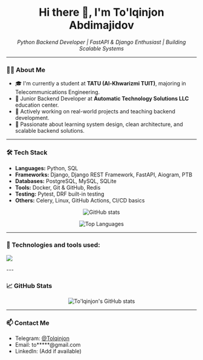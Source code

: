<h1 align="center">Hi there 👋, I'm To'lqinjon Abdimajidov</h1>

<p align="center">
  <em>Python Backend Developer | FastAPI & Django Enthusiast | Building Scalable Systems</em>
</p>

---

### 👨‍💻 About Me

- 🎓 I'm currently a student at **TATU (Al-Khwarizmi TUIT)**, majoring in Telecommunications Engineering.
- 💼 Junior Backend Developer at **Automatic Technology Solutions LLC** education center.
- 🔧 Actively working on real-world projects and teaching backend development.
- 🧠 Passionate about learning system design, clean architecture, and scalable backend solutions.

---

### 🛠️ Tech Stack

- **Languages:** Python, SQL
- **Frameworks:** Django, Django REST Framework, FastAPI, Aiogram, PTB
- **Databases:** PostgreSQL, MySQL, SQLite
- **Tools:** Docker, Git & GitHub, Redis
- **Testing:** Pytest, DRF built-in testing
- **Others:** Celery, Linux, GitHub Actions, CI/CD basics

<p align="center">
  <img src="https://readme-stats.clckblog.space/api?username=abduqodirDev&show_icons=true&theme=radical" alt="GitHub stats" />
</p>

<p align="center">
  <img src="https://readme-stats.clckblog.space/api/top-langs/?username=abduqodirDev&layout=compact&theme=radical" alt="Top Languages" />
</p>

---
### 🚀 Technologies and tools used:

<p>
  <img src="https://skillicons.dev/icons?i=python,django,postgres,docker,git,github,linux,nginx,vscode,html,css,js,redis,postman&perline=8" />
</p>
---

### 📈 GitHub Stats

<p align="center">
  <img src="https://github-readme-stats.vercel.app/api?username=AbdimajidovDev&show_icons=true&theme=radical" alt="To'lqinjon's GitHub stats" />
</p>

---

### 📫 Contact Me

- Telegram: [@Tolqinjon](https://t.me/Tolqinjon)
- Email: to*****@gmail.com
- LinkedIn: (Add if available)
